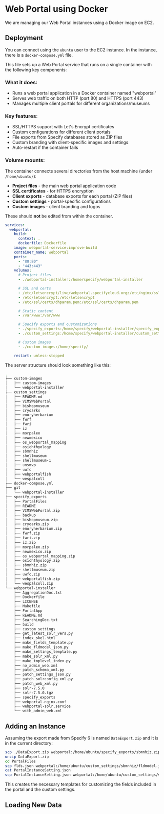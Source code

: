 # Web Portal using Docker

We are managing our Web Portal instances using a Docker image on EC2.

## Deployment

You can connect using the `ubuntu` user to the EC2 instance. In the instance, there is a `docker-compose.yml` file.

This file sets up a Web Portal service that runs on a single container with the following key components:

### What it does:
- Runs a web portal application in a Docker container named "webportal"
- Serves web traffic on both HTTP (port 80) and HTTPS (port 443)
- Manages multiple client portals for different organizations/museums

### Key features:
- SSL/HTTPS support with Let's Encrypt certificates
- Custom configurations for different client portals
- File exports from Specify databases stored as ZIP files
- Custom branding with client-specific images and settings
- Auto-restart if the container fails

### Volume mounts:
The container connects several directories from the host machine (under `/home/ubuntu/`):

- **Project files** - the main web portal application code
- **SSL certificates** - for HTTPS encryption
- **Client exports** - database exports for each portal (ZIP files)
- **Custom settings** - portal-specific configurations
- **Custom images** - client branding and logos

These should **not** be edited from within the container.

```yml
services:
  webportal:
    build:
      context: .
      dockerfile: Dockerfile
    image: webportal-service:improve-build
    container_name: webportal
    ports:
      - "80:80"
      - "443:443"
    volumes:
      # Project files
      - ./webportal-installer:/home/specify/webportal-installer

      # SSL and certs
      - /etc/letsencrypt/live/webportal.specifycloud.org:/etc/nginx/ssl
      - /etc/letsencrypt:/etc/letsencrypt
      - /etc/ssl/certs/dhparam.pem:/etc/ssl/certs/dhparam.pem

      # Static content
      - /var/www:/var/www

      # Specify exports and customizations
      - ./specify_exports:/home/specify/webportal-installer/specify_exports
      - ./custom_settings:/home/specify/webportal-installer/custom_settings

      # Custom images
      - ./custom-images:/home/specify/

    restart: unless-stopped
```

The server structure should look something like this:

```bash
.
├── custom-images
│   ├── custom-images
│   └── webportal-installer
├── custom_settings
│   ├── README.md
│   ├── VIMSWebPortal
│   ├── bishopmuseum
│   ├── cryoarks
│   ├── emoryherbarium
│   ├── fwrf
│   ├── fwri
│   ├── iz
│   ├── morpaleo
│   ├── newmexico
│   ├── os_webportal_mapping
│   ├── osichthyology
│   ├── sbmnhiz
│   ├── shellmuseum
│   ├── shellmuseum-1
│   ├── unsmvp
│   ├── uwfc
│   ├── webportalfish
│   └── wespalcoll
├── docker-compose.yml
├── git
│   └── webportal-installer
├── specify_exports
│   ├── PortalFiles
│   ├── README
│   ├── VIMSWebPortal.zip
│   ├── backup
│   ├── bishopmuseum.zip
│   ├── cryoarks.zip
│   ├── emoryherbarium.zip
│   ├── fwrf.zip
│   ├── fwri.zip
│   ├── iz.zip
│   ├── morpaleo.zip
│   ├── newmexico.zip
│   ├── os_webportal_mapping.zip
│   ├── osichthyology.zip
│   ├── sbmnhiz.zip
│   ├── shellmuseum.zip
│   ├── uwfc.zip
│   ├── webportalfish.zip
│   └── wespalcoll.zip
└── webportal-installer
    ├── AggregationDoc.txt
    ├── Dockerfile
    ├── LICENSE
    ├── Makefile
    ├── PortalApp
    ├── README.md
    ├── SearchingDoc.txt
    ├── build
    ├── custom_settings
    ├── get_latest_solr_vers.py
    ├── index_skel.html
    ├── make_fields_template.py
    ├── make_fldmodel_json.py
    ├── make_settings_template.py
    ├── make_solr_xml.py
    ├── make_toplevel_index.py
    ├── no_admin_web.xml
    ├── patch_schema_xml.py
    ├── patch_settings_json.py
    ├── patch_solrconfig_xml.py
    ├── patch_web_xml.py
    ├── solr-7.5.0
    ├── solr-7.5.0.tgz
    ├── specify_exports
    ├── webportal-nginx.conf
    ├── webportal-solr.service
    └── with_admin_web.xml
```

## Adding an Instance

Assuming the export made from Specify 6 is named `DataExport.zip` and it is in the current directory:

```bash
scp ./DataExport.zip webportal:/home/ubuntu/specify_exports/sbmnhiz.zip
unzip DataExport.zip
cd PortalFiles
scp flds.json webportal:/home/ubuntu/custom_settings/sbmnhiz/fldmodel.json
cat PortalInstanceSetting.json
scp PortalInstanceSetting.json webportal:/home/ubuntu/custom_settings/sbmnhiz/settings.json
```

This creates the necessary templates for customizing the fields included in the portal and the custom settings.

## Loading New Data

